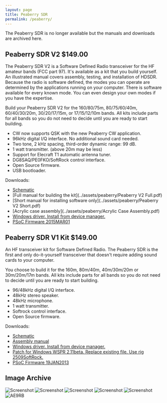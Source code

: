 ```yaml
---
layout: page
title: Peaberry SDR
permalink: /peaberry/
---
```


The Peaberry SDR is no longer available but the manuals and downloads are archived here.

## Peaberry SDR V2 $149.00

The Peaberry SDR V2 is a Software Defined Radio transceiver for the HF amateur bands (FCC part 97). It's available as a kit that you build yourself. An illustrated manual covers assembly, testing, and installation of HDSDR. Because the radio is software defined, the modes you can operate are determined by the applications running on your computer. There is software available for every known mode. You can even design your own modes if you have the expertise.

Build your Peaberry SDR V2 for the 160/80/75m, 80/75/60/40m, 60/40/30/20m, 30/20/17/15m, or 17/15/12/10m bands. All kits include parts for all bands so you do not need to decide until you are ready to start building.

 - CW now supports QSK with the new Peaberry CW application.
 - 96kHz digital I/Q interface. No additional sound card needed.
 - Two tone, 2 kHz spacing, third-order dynamic range: 99 dB.
 - 1 watt transmitter. (above 20m may be less)
 - Support for Elecraft T1 automatic antenna tuner.
 - DG8SAQ/PE0FKO/SoftRock control interface.
 - Open Source firmware.
 - USB bootloader.

 Downloads:
  - [Schematic](../assets/peaberry/SchematicV2.pdf)
  - [Full manual for building the kit](../assets/peaberry/Peaberry V2 Full.pdf)
  - [Short manual for installing software only](../assets/peaberry/Peaberry V2 Short.pdf)
  - [Acrylic case assembly](../assets/peaberry/Acrylic Case Assembly.pdf)
  - [Windows driver. Install from device manager.](../assets/peaberry/Windows-USB-Driver-1.2.6.0.zip)
  - [PSoC Firmware 2015MAR01](../assets/peaberry/2015MAR01peaberryV2.zip)

## Peaberry SDR V1 Kit $149.00

An HF transceiver kit for Software Defined Radio. The Peaberry SDR is the first and only do-it-yourself transceiver that doesn't require adding sound cards to your computer.

You choose to build it for the 160m, 80m/40m, 40m/30m/20m or 30m/20m/17m bands. All kits include parts for all bands so you do not need to decide until you are ready to start building.

 - 96/48kHz digital I/Q interface.
 - 48kHz stereo speaker.
 - 48kHz microphone.
 - 1 watt transmitter.
 - Softrock control interface.
 - Open Source firmware.

  Downloads:
  - [Schematic](../assets/peaberry/SchematicV1.pdf)
  - [Assembly manual](../assets/peaberry/ConstructionV1.pdf)
  - [Windows driver. Install from device manager.](../assets/peaberry/Windows-USB-Driver-1.2.5.0.zip)
  - [Patch for Windows WSPR 2.11beta. Replace existing file. Use rig 2509SoftRock.](../assets/peaberry/hamlib-kit.dll.zip)
  - [PSoC Firmware 19JAN2013](../assets/peaberry/peaberry19JAN2013.zip)


## Image Archive

![Screenshot](../assets/peaberry/peaberryV2_LRG.jpg)
![Screenshot](../assets/peaberry/peaberrycomplete_LRG.jpg)
![Screenshot](../assets/peaberry/pb_acrylic_3030_LRG.jpg)
![Screenshot](../assets/peaberry/pb60403020_LRG.jpg)
![Screenshot](../assets/peaberry/peaberryCW_LRG.png)
![AE9RB](../assets/peaberry/logo.png)
